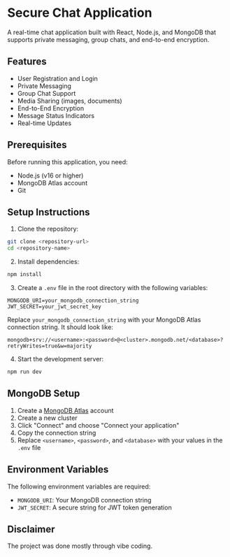 # Secure Chat Application

A real-time chat application built with React, Node.js, and MongoDB that supports private messaging, group chats, and end-to-end encryption.

## Features

- User Registration and Login
- Private Messaging
- Group Chat Support
- Media Sharing (images, documents)
- End-to-End Encryption
- Message Status Indicators
- Real-time Updates

## Prerequisites

Before running this application, you need:

- Node.js (v16 or higher)
- MongoDB Atlas account
- Git

## Setup Instructions

1. Clone the repository:

```bash
git clone <repository-url>
cd <repository-name>
```

2. Install dependencies:

```bash
npm install
```

3. Create a `.env` file in the root directory with the following variables:

```
MONGODB_URI=your_mongodb_connection_string
JWT_SECRET=your_jwt_secret_key
```

Replace `your_mongodb_connection_string` with your MongoDB Atlas connection string. It should look like:

```
mongodb+srv://<username>:<password>@<cluster>.mongodb.net/<database>?retryWrites=true&w=majority
```

4. Start the development server:

```bash
npm run dev
```

## MongoDB Setup

1. Create a [MongoDB Atlas](https://www.mongodb.com/cloud/atlas) account
2. Create a new cluster
3. Click "Connect" and choose "Connect your application"
4. Copy the connection string
5. Replace `<username>`, `<password>`, and `<database>` with your values in the `.env` file

## Environment Variables

The following environment variables are required:

- `MONGODB_URI`: Your MongoDB connection string
- `JWT_SECRET`: A secure string for JWT token generation

## Disclaimer

The project was done mostly through vibe coding.
